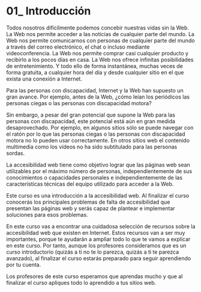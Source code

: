 # 01_ Introducción

Todos nosotros difícilmente podemos concebir nuestras vidas sin la Web. La Web nos permite acceder a las noticias de cualquier parte del mundo. La Web nos permite comunicarnos con personas de cualquier parte del mundo a través del correo electrónico, el chat o incluso mediante videoconferencia. La Web nos permite comprar casi cualquier producto y recibirlo a los pocos días en casa. La Web nos ofrece infinitas posibilidades de entretenimiento. Y todo ello de forma instantánea, muchas veces de forma gratuita, a cualquier hora del día y desde cualquier sitio en el que exista una conexión a Internet.

Para las personas con discapacidad, Internet y la Web han supuesto un gran avance. Por ejemplo, antes de la Web, ¿cómo leían los periódicos las personas ciegas o las personas con discapacidad motora?

Sin embargo, a pesar del gran potencial que supone la Web para las personas con discapacidad, este potencial está aún en gran medida desaprovechado. Por ejemplo, en algunos sitios sólo se puede navegar con el ratón por lo que las personas ciegas o las personas con discapacidad motora no lo pueden usar correctamente. En otros sitios web el contenido multimedia como los vídeos no ha sido subtitulado para las personas sordas.

La accesibilidad web tiene como objetivo lograr que las páginas web sean utilizables por el máximo número de personas, independientemente de sus conocimientos o capacidades personales e independientemente de las características técnicas del equipo utilizado para acceder a la Web.

Este curso es una introducción a la accesibilidad web. Al finalizar el curso conocerás los principales problemas de falta de accesibilidad que presentan las páginas web y serás capaz de plantear e implementar soluciones para esos problemas.

En este curso vas a encontrar una cuidadosa selección de recursos sobre la accesibilidad web que existen en Internet. Estos recursos van a ser muy importantes, porque te ayudarán a ampliar todo lo que te vamos a explicar en este curso. Por tanto, aunque los profesores consideramos que es un curso introductorio (quizás a ti no te lo parezca, quizás a ti te parezca avanzado), al finalizar el curso estarás preparado para seguir aprendiendo por tu cuenta.

Los profesores de este curso esperamos que aprendas mucho y que al finalizar el curso apliques todo lo aprendido a tus sitios web.
